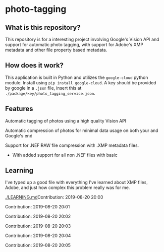 # photo-tagging

## What is this repository?

This repository is for a interesting project involving Google's Vision API and support for automatic photo tagging, with support for Adobe's XMP metadata and other file property based metadata.

## How does it work?

This application is built in Python and utilizes the `google-cloud` python module. Install using `pip install google-cloud`. A key should be provided by google in a `.json` file, insert this at `./package/key/photo_tagging_service.json`.

## Features

Automatic tagging of photos using a high quality Vision API

Automatic compression of photos for minimal data usage on both your and Google's end

Support for .NEF RAW file compression with .XMP metadata files.

- With added support for all non .NEF files with basic 

## Learning

I've typed up a good file with everything I've learned about XMP files, Adobe, and just how complex this problem really was for me.

[./LEARNING.md](./LEARNING.md)Contribution: 2019-08-20 20:00

Contribution: 2019-08-20 20:01

Contribution: 2019-08-20 20:02

Contribution: 2019-08-20 20:03

Contribution: 2019-08-20 20:04

Contribution: 2019-08-20 20:05

